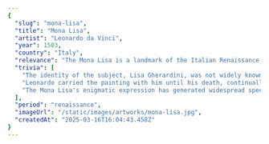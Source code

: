 ```yaml
---
{
  "slug": "mona-lisa",
  "title": "Mona Lisa",
  "artist": "Leonardo da Vinci",
  "year": 1503,
  "country": "Italy",
  "relevance": "The Mona Lisa is a landmark of the Italian Renaissance, showcasing Leonardo da Vinci's mastery of painting techniques and his understanding of human psychology.",
  "trivia": [
    "The identity of the subject, Lisa Gherardini, was not widely known until the 21st century.",
    "Leonardo carried the painting with him until his death, continually working on it for years.",
    "The Mona Lisa's enigmatic expression has generated widespread speculation and fascination."
  ],
  "period": "renaissance",
  "imageUrl": "/static/images/artworks/mona-lisa.jpg",
  "createdAt": "2025-03-16T16:04:43.458Z"
}
---
```

